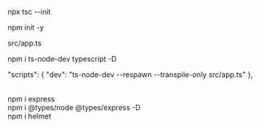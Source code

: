 npx tsc --init<br/>

npm init -y<br/>

src/app.ts <br/>

npm i ts-node-dev typescript -D <br/>

 "scripts": {
    "dev": "ts-node-dev --respawn --transpile-only src/app.ts"
  },

<br/>
npm i express<br/>
npm i @types/node @types/express -D<br/>
npm i helmet